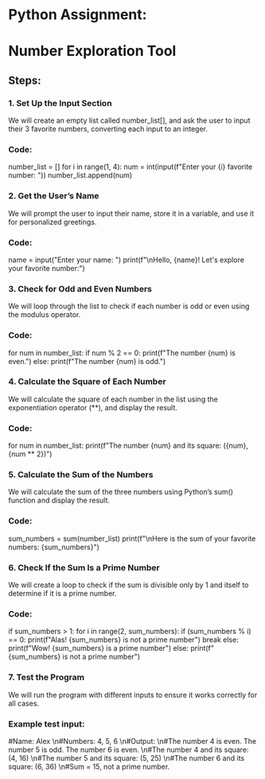 # Python Assignment: #
   # Number Exploration Tool #
## Steps: ##
### 1. Set Up the Input Section ###
   We will create an empty list called number_list[], and ask the user to input their 3 favorite numbers, 
converting each input to an integer.
### Code: ###
number_list = []
for i in range(1, 4):
    num = int(input(f"Enter your {i} favorite number: "))
    number_list.append(num)
### 2. Get the User’s Name ###
   We will prompt the user to input their name, store it in a variable, and use it for personalized greetings.
### Code: ###
name = input("Enter your name: ")
print(f"\nHello, {name}! Let's explore your favorite number:")
### 3. Check for Odd and Even Numbers ###
   We will loop through the list to check if each number is odd or even using the modulus operator.
### Code: ###
for num in number_list:
    if num % 2 == 0:
        print(f"The number {num} is even.")
    else:
        print(f"The number {num} is odd.")
### 4. Calculate the Square of Each Number ###
 We will calculate the square of each number in the list using the exponentiation operator
(**), and display the result.
### Code: ###
for num in number_list: 
   print(f"The number {num} and its square: ({num}, {num ** 2})")
### 5. Calculate the Sum of the Numbers ###
   We will calculate the sum of the three numbers using Python’s sum() function and display the result.
### Code: ###
sum_numbers = sum(number_list)
print(f"\nHere is the sum of your favorite numbers: {sum_numbers}")
### 6. Check If the Sum Is a Prime Number ###
   We will create a loop to check if the sum is divisible only by 1 and itself to determine if it is a prime number.
### Code: ###
if sum_numbers > 1:
    for i in range(2, sum_numbers):
        if (sum_numbers % i) == 0:
            print(f"Alas! {sum_numbers} is not a prime number")
            break
    else:
        print(f"Wow! {sum_numbers} is a prime number")
else:
    print(f"{sum_numbers} is not a prime number")
### 7. Test the Program ###
  We will run the program with different inputs to ensure it works correctly for all cases.
### Example test input: ###
#Name: Alex
\n#Numbers: 4, 5, 6
\n#Output:
\n#The number 4 is even. The number 5 is odd. The number 6 is even.
\n#The number 4 and its square: (4, 16)
\n#The number 5 and its square: (5, 25)
\n#The number 6 and its square: (6, 36)
\n#Sum = 15, not a prime number.




